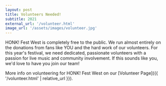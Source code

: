 ```yaml
---
layout: post
title: Volunteers Needed!
subtitle: 2021
external_url: '/volunteer.html'
image_url: '/assets/images/volunteer.jpg'
---
```


HONK! Fest West is completely free to the public. We run almost
entirely on the donations from fans like YOU and the hard work of
our volunteers. For this year's festival, we need dedicated,
passionate volunteers with a passion for live music and community
involvement. If this sounds like you, we'd love to have you join our
team!

More info on volunteering for HONK! Fest West on our
[Volunteer Page]({{ '/volunteer.html' | relative_url }}).
